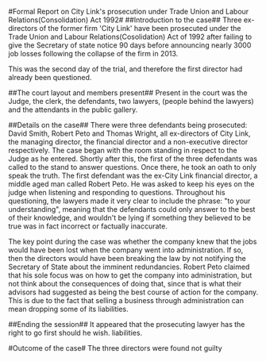 #Formal Report on City Link's prosecution under Trade Union and Labour Relations(Consolidation) Act 1992#
##Introduction to the case##
Three ex-directors of the former firm 'City Link' have been prosecuted under the 
Trade Union and Labour Relations(Cosolidation) Act of 1992 after failing to give 
the Secretary of state notice 90 days before announcing nearly 3000 job losses 
following the collapse of the firm in 2013. 

This was the second day of the trial, and therefore the first director had
already been questioned.

##The court layout and members present##
Present in the court was the Judge, the clerk, the defendants, two lawyers,
(people behind the lawyers) and the attendants in the public gallery.  

##Details on the case##
There were three defendants being prosecuted: David Smith, Robert Peto and
Thomas Wright, all ex-directors of City Link, the managing director, the
financial director and a non-executive director respectively.
The case began with the room standing in respect to the Judge as he entered.
Shortly after this, the first of the three defendants was called to the stand to
answer questions. Once there, he took an oath to only speak the truth. The first
defendant was the ex-City Link financial director, a middle aged man called
Robert Peto. He was asked to keep his eyes on the judge when listening and
responding to questions. Throughout his questioning, the lawyers made it very
clear to include the phrase: "to your understanding", meaning that the
defendants could only answer to the best of their knowledge, and wouldn't be
lying if something they believed to be true was in fact incorrect or factually
inaccurate. 

The key point during the case was whether the company knew that the jobs would
have been lost when the company went into administration. If so, then the
directors would have been breaking the law by not notifying the Secretary of
State about the imminent redundancies. Robert Peto claimed that his sole focus
was on how to get the company into administration, but not think about the
consequences of doing that, since that is what their advisors had suggested as
being the best course of action for the company. This is due to the fact that
selling a business through administration can mean dropping some of its
liabilities. 

##Ending the session##
It appeared that the prosecuting lawyer has the right to go first should he
wish. 
liabilities. 

#Outcome of the case#
The three directors were found not guilty
